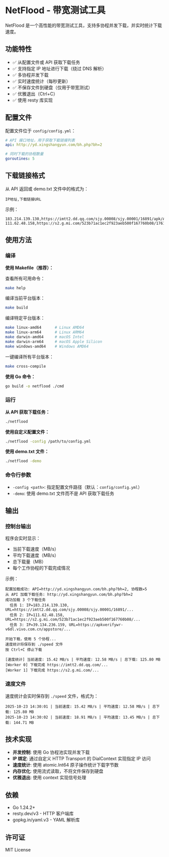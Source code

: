 # NetFlood - 带宽测试工具

NetFlood 是一个高性能的带宽测试工具，支持多协程并发下载，并实时统计下载速度。

## 功能特性

- ✅ 从配置文件或 API 获取下载任务
- ✅ 支持指定 IP 地址进行下载（绕过 DNS 解析）
- ✅ 多协程并发下载
- ✅ 实时速度统计（每秒更新）
- ✅ 不保存文件到硬盘（仅用于带宽测试）
- ✅ 优雅退出（Ctrl+C）
- ✅ 使用 resty 库实现

## 配置文件

配置文件位于 `config/config.yml`：

```yaml
# API 接口地址，用于获取下载链接列表
api: http://yd.xingshangyun.com/bh.php?bh=2

# 同时下载的协程数量
goroutines: 5
```

## 下载链接格式

从 API 返回或 demo.txt 文件中的格式为：

```
IP地址,下载链接URL
```

示例：
```
183.214.139.130,https://imtt2.dd.qq.com/sjy.00008/sjy.00001/16891/apk/A3607F63DD5A13C26A276D5141032ED0.apk
111.62.48.158,https://s2.g.mi.com/523b71ac1ec2f923aeb500f167760b08/1761574912/download/AppStore/com.tencent.hyrzol.apk
```

## 使用方法

### 编译

**使用 Makefile（推荐）：**

查看所有可用命令：
```bash
make help
```

编译当前平台版本：
```bash
make build
```

编译特定平台版本：
```bash
make linux-amd64      # Linux AMD64
make linux-arm64      # Linux ARM64
make darwin-amd64     # macOS Intel
make darwin-arm64     # macOS Apple Silicon
make windows-amd64    # Windows AMD64
```

一键编译所有平台版本：
```bash
make cross-compile
```

**使用 Go 命令：**
```bash
go build -o netflood ./cmd
```

### 运行

**从 API 获取下载任务：**
```bash
./netflood
```

**使用自定义配置文件：**
```bash
./netflood -config /path/to/config.yml
```

**使用 demo.txt 文件：**
```bash
./netflood -demo
```

### 命令行参数

- `-config <path>`: 指定配置文件路径（默认：`config/config.yml`）
- `-demo`: 使用 demo.txt 文件而不是 API 获取下载任务

## 输出

### 控制台输出

程序会实时显示：
- 当前下载速度（MB/s）
- 平均下载速度（MB/s）
- 总下载量（MB）
- 每个工作协程的下载完成情况

示例：
```
配置加载成功: API=http://yd.xingshangyun.com/bh.php?bh=2, 协程数=5
从 API 加载下载任务: http://yd.xingshangyun.com/bh.php?bh=2
成功加载 3 个下载任务
  任务 1: IP=183.214.139.130, URL=https://imtt2.dd.qq.com/sjy.00008/sjy.00001/16891/...
  任务 2: IP=111.62.48.158, URL=https://s2.g.mi.com/523b71ac1ec2f923aeb500f167760b08/...
  任务 3: IP=39.134.236.159, URL=https://apkverifywr-v6dl.vivo.com.cn/appstore/...

开始下载，使用 5 个协程...
速度统计将保存到 ./speed 文件
按 Ctrl+C 停止下载

[速度统计] 当前速度: 15.42 MB/s | 平均速度: 12.58 MB/s | 总下载: 125.80 MB
[Worker 0] 下载完成 https://imtt2.dd.qq.com/...
[Worker 1] 下载完成 https://s2.g.mi.com/...
```

### 速度文件

速度统计会实时保存到 `./speed` 文件，格式为：

```
2025-10-23 14:30:01 | 当前速度: 15.42 MB/s | 平均速度: 12.58 MB/s | 总下载: 125.80 MB
2025-10-23 14:30:02 | 当前速度: 18.91 MB/s | 平均速度: 13.45 MB/s | 总下载: 144.71 MB
```

## 技术实现

- **并发控制**: 使用 Go 协程池实现并发下载
- **IP 绑定**: 通过自定义 HTTP Transport 的 DialContext 实现指定 IP 访问
- **速度统计**: 使用 atomic.Int64 原子操作统计下载字节数
- **内存优化**: 使用流式读取，不将文件保存到硬盘
- **优雅退出**: 使用 context 实现信号处理

## 依赖

- Go 1.24.2+
- resty.dev/v3 - HTTP 客户端库
- gopkg.in/yaml.v3 - YAML 解析库

## 许可证

MIT License

